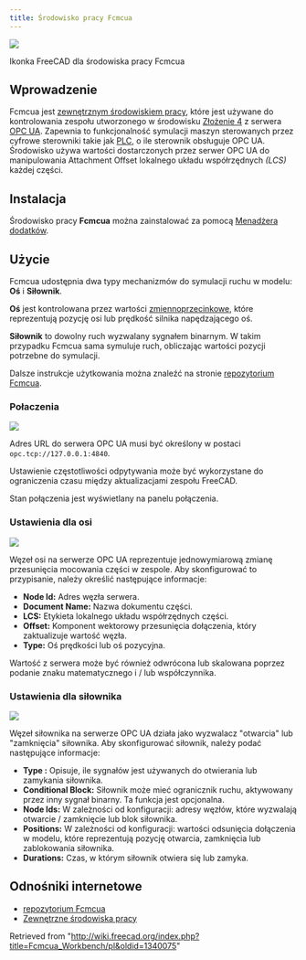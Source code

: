 ```yaml
---
title: Środowisko pracy Fcmcua
---
```

![](/images/Fcmcua_wb.svg)

Ikonka FreeCAD dla środowiska pracy Fcmcua

## Wprowadzenie

Fcmcua jest [zewnętrznym środowiskiem pracy](/External_workbenches/pl "External workbenches/pl"), które jest używane do kontrolowania zespołu utworzonego w środowisku [Złożenie 4](/Assembly4_Workbench/pl "Assembly4 Workbench/pl") z serwera [OPC UA](http://en.wikipedia.org/wiki/OPC_Unified_Architecture "wikipedia:OPC Unified Architecture"). Zapewnia to funkcjonalność symulacji maszyn sterowanych przez cyfrowe sterowniki takie jak [PLC](http://en.wikipedia.org/wiki/Programmable_logic_controller "wikipedia:Programmable logic controller"), o ile sterownik obsługuje OPC UA. Środowisko używa wartości dostarczonych przez serwer OPC UA do manipulowania Attachment Offset lokalnego układu współrzędnych *(LCS)* każdej części.

## Instalacja

Środowisko pracy **Fcmcua** można zainstalować za pomocą [Menadżera dodatków](/Std_AddonMgr/pl "Std AddonMgr/pl").

## Użycie

Fcmcua udostępnia dwa typy mechanizmów do symulacji ruchu w modelu: **Oś** i **Siłownik**.

**Oś** jest kontrolowana przez wartości [zmiennoprzecinkowe](https://pl.wikipedia.org/wiki/Liczba_zmiennoprzecinkowa), które reprezentują pozycję osi lub prędkość silnika napędzającego oś.

**Siłownik** to dowolny ruch wyzwalany sygnałem binarnym. W takim przypadku Fcmcua sama symuluje ruch, obliczając wartości pozycji potrzebne do symulacji.

Dalsze instrukcje użytkowania można znaleźć na stronie [repozytorium Fcmcua](https://github.com/heissgetraenk/fcmcua).

### Połaczenia

![](/images/Fcmcua_wb.svg)

Adres URL do serwera OPC UA musi być określony w postaci `opc.tcp://127.0.0.1:4840`.

Ustawienie częstotliwości odpytywania może być wykorzystane do ograniczenia czasu między aktualizacjami zespołu FreeCAD.

Stan połączenia jest wyświetlany na panelu połączenia.

### Ustawienia dla osi

![](/images/Fcmcua_axes.svg)

Węzeł osi na serwerze OPC UA reprezentuje jednowymiarową zmianę przesunięcia mocowania części w zespole. Aby skonfigurować to przypisanie, należy określić następujące informacje:

* **Node Id:**  Adres węzła serwera.
* **Document Name:** Nazwa dokumentu części.
* **LCS:** Etykieta lokalnego układu współrzędnych części.
* **Offset:** Komponent wektorowy przesunięcia dołączenia, który zaktualizuje wartość węzła.
* **Type:** Oś prędkości lub oś pozycyjna.

Wartość z serwera może być również odwrócona lub skalowana poprzez podanie znaku matematycznego i / lub współczynnika.

### Ustawienia dla siłownika

![](/images/Fcmcua_actuator.svg)

Węzeł siłownika na serwerze OPC UA działa jako wyzwalacz "otwarcia" lub "zamknięcia" siłownika. Aby skonfigurować siłownik, należy podać następujące informacje:

* **Type :** Opisuje, ile sygnałów jest używanych do otwierania lub zamykania siłownika.
* **Conditional Block:** Siłownik może mieć ogranicznik ruchu, aktywowany przez inny sygnał binarny. Ta funkcja jest opcjonalna.
* **Node Ids:** W zależności od konfiguracji: adresy węzłów, które wyzwalają otwarcie / zamknięcie lub blok siłownika.
* **Positions:** W zależności od konfiguracji: wartości odsunięcia dołączenia w modelu, które reprezentują pozycję otwarcia, zamknięcia lub zablokowania siłownika.
* **Durations:** Czas, w którym siłownik otwiera się lub zamyka.

## Odnośniki internetowe

* [repozytorium Fcmcua](https://github.com/heissgetraenk/fcmcua)
* [Zewnętrzne środowiska pracy](/External_workbenches/pl "External workbenches/pl")

Retrieved from "<http://wiki.freecad.org/index.php?title=Fcmcua_Workbench/pl&oldid=1340075>"